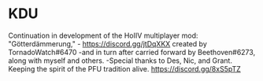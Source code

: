 # KDU
 Continuation in development of the HoIIV multiplayer mod: "Götterdämmerung," - https://discord.gg/jtDqXKX  created by TornadoWatch#6470 -and in turn after carried forward by Beethoven#6273, along with myself and others.  -Special thanks to Des, Nic, and Grant. Keeping the spirit of the PFU tradition alive.  https://discord.gg/8xS5pTZ
